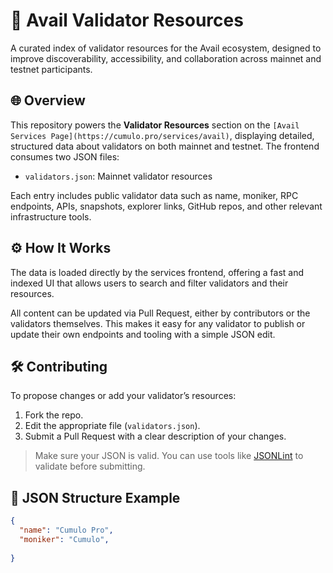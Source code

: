# 🧩 Avail Validator Resources

A curated index of validator resources for the Avail  ecosystem, designed to improve discoverability, accessibility, and collaboration across mainnet and testnet participants.

## 🌐 Overview

This repository powers the **Validator Resources** section on the `[Avail Services Page](https://cumulo.pro/services/avail)`, displaying detailed, structured data about validators on both mainnet and testnet. The frontend consumes two JSON files:

- `validators.json`: Mainnet validator resources  


Each entry includes public validator data such as name, moniker, RPC endpoints, APIs, snapshots, explorer links, GitHub repos, and other relevant infrastructure tools.

## ⚙️ How It Works

The data is loaded directly by the services frontend, offering a fast and indexed UI that allows users to search and filter validators and their resources.

All content can be updated via Pull Request, either by contributors or the validators themselves. This makes it easy for any validator to publish or update their own endpoints and tooling with a simple JSON edit.

## 🛠️ Contributing

To propose changes or add your validator’s resources:

1. Fork the repo.
2. Edit the appropriate file (`validators.json`).
3. Submit a Pull Request with a clear description of your changes.

> Make sure your JSON is valid. You can use tools like [JSONLint](https://jsonlint.com) to validate before submitting.

## 📄 JSON Structure Example

```json
{
  "name": "Cumulo Pro",
  "moniker": "Cumulo",
  
}
